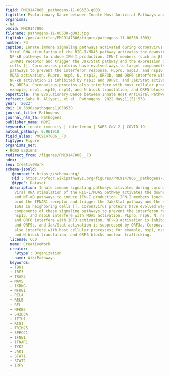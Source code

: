 ```yaml
---
figid: PMC9147806__pathogens-11-00538-g003
figtitle: Evolutionary Dance between Innate Host Antiviral Pathways and SARS-CoV-2
organisms:
- NA
pmcid: PMC9147806
filename: pathogens-11-00538-g003.jpg
figlink: /pmc/articles/PMC9147806/figure/pathogens-11-00538-f003/
number: F3
caption: Innate immune signaling pathways activated during coronavirus infection.
  Viral RNA stimulation of the RIG-I/MDA5 pathway activates the downstream IRF3 and
  NF-κB pathways to induce IFN-I production. IFN-I members (such as β) then bind the
  IFNAR1 receptor and trigger the Jak/Stat pathway and the expression of ISGs in neighboring
  cells []. Coronavirus proteins have evolved ways to target components of these signaling
  pathways to prevent the interferon response. PLpro, nsp13, and nsp16 interfere with
  MDA5 activation. PLpro, nsp6, N, nsp12, ORF3b, and ORF6 interfere with IRF3 activation.
  NF-κB activation is inhibited by nsp13 and ORF9c, and Jak/Stat activation is suppressed
  by ORF3a. Coronavirus proteins also interfere with host cellular processes; for
  example, nsp1, nsp10, nsp14, and N block translation, and ORF5 blocks nuclear trafficking.
papertitle: The Evolutionary Dance between Innate Host Antiviral Pathways and SARS-CoV-2.
reftext: Saba R. Aliyari, et al. Pathogens. 2022 May;11(5):538.
year: '2022'
doi: 10.3390/pathogens11050538
journal_title: Pathogens
journal_nlm_ta: Pathogens
publisher_name: MDPI
keywords: innate immunity | interferon | SARS-CoV-2 | COVID-19
automl_pathway: 0.961918
figid_alias: PMC9147806__F3
figtype: Figure
organisms_ner:
- Homo sapiens
redirect_from: /figures/PMC9147806__F3
ndex: ''
seo: CreativeWork
schema-jsonld:
  '@context': https://schema.org/
  '@id': https://pfocr.wikipathways.org/figures/PMC9147806__pathogens-11-00538-g003.html
  '@type': Dataset
  description: Innate immune signaling pathways activated during coronavirus infection.
    Viral RNA stimulation of the RIG-I/MDA5 pathway activates the downstream IRF3
    and NF-κB pathways to induce IFN-I production. IFN-I members (such as β) then
    bind the IFNAR1 receptor and trigger the Jak/Stat pathway and the expression of
    ISGs in neighboring cells []. Coronavirus proteins have evolved ways to target
    components of these signaling pathways to prevent the interferon response. PLpro,
    nsp13, and nsp16 interfere with MDA5 activation. PLpro, nsp6, N, nsp12, ORF3b,
    and ORF6 interfere with IRF3 activation. NF-κB activation is inhibited by nsp13
    and ORF9c, and Jak/Stat activation is suppressed by ORF3a. Coronavirus proteins
    also interfere with host cellular processes; for example, nsp1, nsp10, nsp14,
    and N block translation, and ORF5 blocks nuclear trafficking.
  license: CC0
  name: CreativeWork
  creator:
    '@type': Organization
    name: WikiPathways
  keywords:
  - TBK1
  - IRF3
  - TRAF3
  - MAVS
  - IKBKG
  - NFKB1
  - RELA
  - RELB
  - REL
  - NFKB2
  - SH2D3A
  - IFIH1
  - RIGI
  - TRIM25
  - SPECC1
  - IFNB1
  - IFNAR1
  - TYK2
  - JAK1
  - STAT1
  - STAT2
  - IRF9
---
```

